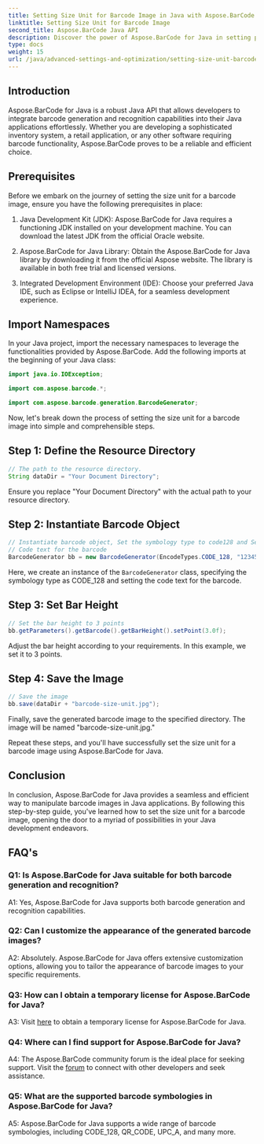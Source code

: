 ```yaml
---
title: Setting Size Unit for Barcode Image in Java with Aspose.BarCode
linktitle: Setting Size Unit for Barcode Image
second_title: Aspose.BarCode Java API
description: Discover the power of Aspose.BarCode for Java in setting precise size units for barcode images. Effortless integration, robust performance, and endless customization possibilities.
type: docs
weight: 15
url: /java/advanced-settings-and-optimization/setting-size-unit-barcode-image/
---
```

## Introduction

Aspose.BarCode for Java is a robust Java API that allows developers to integrate barcode generation and recognition capabilities into their Java applications effortlessly. Whether you are developing a sophisticated inventory system, a retail application, or any other software requiring barcode functionality, Aspose.BarCode proves to be a reliable and efficient choice.

## Prerequisites

Before we embark on the journey of setting the size unit for a barcode image, ensure you have the following prerequisites in place:

1. Java Development Kit (JDK): Aspose.BarCode for Java requires a functioning JDK installed on your development machine. You can download the latest JDK from the official Oracle website.

2. Aspose.BarCode for Java Library: Obtain the Aspose.BarCode for Java library by downloading it from the official Aspose website. The library is available in both free trial and licensed versions.

3. Integrated Development Environment (IDE): Choose your preferred Java IDE, such as Eclipse or IntelliJ IDEA, for a seamless development experience.

## Import Namespaces

In your Java project, import the necessary namespaces to leverage the functionalities provided by Aspose.BarCode. Add the following imports at the beginning of your Java class:

```java
import java.io.IOException;

import com.aspose.barcode.*;

import com.aspose.barcode.generation.BarcodeGenerator;
```


Now, let's break down the process of setting the size unit for a barcode image into simple and comprehensible steps.

## Step 1: Define the Resource Directory

```java
// The path to the resource directory.
String dataDir = "Your Document Directory";
```

Ensure you replace "Your Document Directory" with the actual path to your resource directory.

## Step 2: Instantiate Barcode Object

```java
// Instantiate barcode object, Set the symbology type to code128 and Set the
// Code text for the barcode
BarcodeGenerator bb = new BarcodeGenerator(EncodeTypes.CODE_128, "1234567");
```

Here, we create an instance of the `BarcodeGenerator` class, specifying the symbology type as CODE_128 and setting the code text for the barcode.

## Step 3: Set Bar Height

```java
// Set the bar height to 3 points
bb.getParameters().getBarcode().getBarHeight().setPoint(3.0f);
```

Adjust the bar height according to your requirements. In this example, we set it to 3 points.

## Step 4: Save the Image

```java
// Save the image
bb.save(dataDir + "barcode-size-unit.jpg");
```

Finally, save the generated barcode image to the specified directory. The image will be named "barcode-size-unit.jpg."

Repeat these steps, and you'll have successfully set the size unit for a barcode image using Aspose.BarCode for Java.

## Conclusion

In conclusion, Aspose.BarCode for Java provides a seamless and efficient way to manipulate barcode images in Java applications. By following this step-by-step guide, you've learned how to set the size unit for a barcode image, opening the door to a myriad of possibilities in your Java development endeavors.

## FAQ's

### Q1: Is Aspose.BarCode for Java suitable for both barcode generation and recognition?

A1: Yes, Aspose.BarCode for Java supports both barcode generation and recognition capabilities.

### Q2: Can I customize the appearance of the generated barcode images?

A2: Absolutely. Aspose.BarCode for Java offers extensive customization options, allowing you to tailor the appearance of barcode images to your specific requirements.

### Q3: How can I obtain a temporary license for Aspose.BarCode for Java?

A3: Visit [here](https://purchase.aspose.com/temporary-license/) to obtain a temporary license for Aspose.BarCode for Java.

### Q4: Where can I find support for Aspose.BarCode for Java?

A4: The Aspose.BarCode community forum is the ideal place for seeking support. Visit the [forum](https://forum.aspose.com/c/barcode/13) to connect with other developers and seek assistance.

### Q5: What are the supported barcode symbologies in Aspose.BarCode for Java?

A5: Aspose.BarCode for Java supports a wide range of barcode symbologies, including CODE_128, QR_CODE, UPC_A, and many more.
